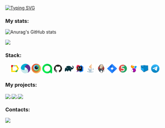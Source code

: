 [![Typing SVG](https://readme-typing-svg.herokuapp.com?color=%2336BCF7&lines=Hi,+i'm+Alyona)](https://git.io/typing-svg)


### My stats:
![Anurag's GitHub stats](https://github-readme-stats.vercel.app/api?username=Justice2123&show_icons=true&theme=cobalt)

<a href="https://github.com/Justice2123/github-readme-stats"><img align="center" src="https://github-readme-stats.vercel.app/api/top-langs/?username=Justice2123&layout=compact&theme=cobalt" /></a>
### Stack:
<p align="center">
<a href = "https://allurereport.org/"><img src="media/logo/Allure_Report.svg" width="6%" title="Allure_Report"></a>
<a href="https://appium.io/docs/en/2.4/"><img width="6%" title="Appium" src="media/logo/appium.svg"></a>
<a href="https://www.browserstack.com/"><img width="6%" title="Browserstack" src="media/logo/Browserstack.png"></a>
<a href = "https://qameta.io/"><img src="media/logo/AllureTestOps.svg" width="6%" title="AllureTestOps"></a>
<a href = "https://github.com/"><img src="media/logo/GitHub.svg" width="6%" title="GitHub"></a>
<a href = "https://gradle.com/"><img src="media/logo/Gradle.svg" width="6%" title="Gradle"></a>
<a href = "https://www.jetbrains.com/idea/"><img src="media/logo/Intelij_IDEA.svg" width="6%" title="Intelij_IDEA"></a>
<a href = "https://www.java.com/ru/"><img src="media/logo/Java.svg" width="6%" title="Java"></a>
<a href = "https://www.jenkins.io/"><img src="media/logo/Jenkins.svg" width="6%" title="Jenkins"></a>
<a href = "https://www.atlassian.com/ru/software/jira"><img src="media/logo/jira.svg" width="6%"  title="jira"></a>
<a href = "https://junit.org/junit5/"><img src="media/logo/JUnit5.svg" width="6%" title="JUnit5"></a>
<a href = "https://ru.selenide.org/"><img src="media/logo/Selenide.svg" width="6%" title="Selenide"></a>
<a href = "https://aerokube.com/selenoid/"><img src="media/logo/Selenoid.svg" width="6%" title="Selenoid"></a>
<a href = "https://telegram.org/"><img src="media/logo/Telegram.svg" width="6%" title="telegram"></a>
</p>

### My projects:
<a href="https://github.com/Justice2123/reqres_api_tests">
  <img align="center" src="https://github-readme-stats.vercel.app/api/pin/?username=Justice2123&repo=reqres_api_tests&theme=cobalt"/>
</a>
<a href="https://github.com/Justice2123/wikipedia_mobile_tests">
<img align="center" src="https://github-readme-stats.vercel.app/api/pin/?username=Justice2123&repo=wikipedia_mobile_tests&theme=cobalt"/>
</a>
<a href="https://github.com/Justice2123/wildberries_uitests">
<img align="center" src="https://github-readme-stats.vercel.app/api/pin/?username=Justice2123&repo=wildberries_uitests&theme=cobalt"/>
</a>

### Contacts:
<a href='https://t.me/BonjornoAlyona'><img src='https://img.shields.io/badge/Telegram-blue'/></a>

